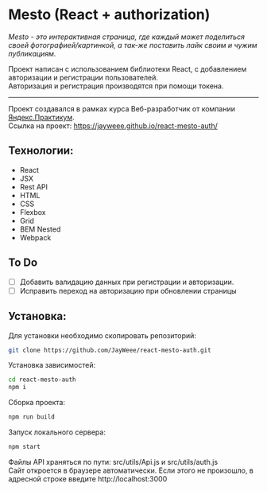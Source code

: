 # Mesto (React + authorization)
_Mesto - это интерактивная страница, где каждый может поделиться своей фотографией/картинкой, а так-же поставить лайк своим и чужим публикациям._

Проект написан с использованием библиотеки React, с добавлением авторизации и регистрации пользователей.  
Авторизация и регистрация производятся при помощи токена.
***
Проект создавался в рамках курса Веб-разработчик от компании [Яндекс.Практикум](https://practicum.yandex.ru/).  
Ссылка на проект: https://jayweee.github.io/react-mesto-auth/
## Технологии:
- React
- JSX
- Rest API
- HTML
- CSS
- Flexbox
- Grid
- BEM Nested
- Webpack
## To Do
- [ ] Добавить валидацию данных при регистрации и авторизации.
- [ ] Исправить переход на авторизацию при обновлении страницы
## Установка:
Для установки необходимо скопировать репозиторий:
```Bash
git clone https://github.com/JayWeee/react-mesto-auth.git
```
Установка зависимостей:
```Bash
cd react-mesto-auth
npm i
```
Сборка проекта:
```Bash
npm run build
```
Запуск локального сервера:
```Bash
npm start
```
Файлы API храняться по пути: src/utils/Api.js и src/utils/auth.js  
Сайт откроется в браузере автоматически. Если этого не произошло, в адресной строке введите http://localhost:3000

